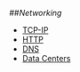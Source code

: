 ##_Networking_

- [TCP-IP](tcp-ip.md)
- [HTTP](http.md)
- [DNS](dns.md)
- [Data Centers](data-centers.md)
